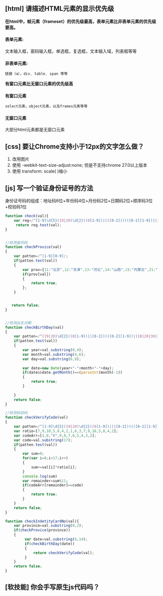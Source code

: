 ## [html] 请描述HTML元素的显示优先级
**在html中，帧元素（frameset）的优先级最高，表单元素比非表单元素的优先级要高。**

#### 表单元素:
文本输入框，密码输入框，单选框，复选框，文本输入域，列表框等等

#### 非表单元素:
```css
链接（a），div, table, span 等等
```

**有窗口元素比无窗口元素的优先级高**
#### 有窗口元素

```css
select元素，object元素，以及frames元素等等
```

#### 无窗口元素

大部分html元素都是无窗口元素

## [css] 要让Chrome支持小于12px的文字怎么做？

1. 改用图片
2. 使用 -webkit-text-size-adjust:none; 但是不支持chrome 27.0以上版本
3. 使用 transform: scale( )缩小


## [js] 写一个验证身份证号的方法

身份证号码的组成：地址码6位+年份码4位+月份码2位+日期码2位+顺序码3位+校验码1位
```js
function check(val){
    var reg=/^[1-9]\d{5}(19|20)\d{2}((0[1-9])|(1[0-2]))(([0-2][1-9])|(10|20|30|31))\d{3}[0-9Xx]$/;
     return reg.test(val);
}
```

```js

```

```js
//检测省份码
function checkProvice(val)
{
    var patten=/^[1-9][0-9]/;
    if(patten.test(val))
    {
        var prov={11:"北京",12:"天津",13:"河北",14:"山西",15:"内蒙古",21:"辽宁",22:"吉林",23:"黑龙江",31:"上海",32:"江苏",33:"浙江",34:"安徽",35:"福建",36:"江西",37:"山东",41:"河南",42:"湖北",43:"湖南",44:"广东",45:"广西",46:"海南",51:"四川",52:"贵州",53:"云南",54:"西藏",50:"重庆",61:"陕西",62:"甘肃",63:"青海",64:"宁夏",65:"新疆",81:"香港",82:"澳门",83:"台湾"};
        if(prov[val])
        {
            return true;
        };
    }


   return false;
}


//检测出生日期
function checkBirthDay(val)
{
    var patten=/^(19|20)\d{2}((0[1-9])|1[0-2])(([0-2][1-9])|(10|20|30|31))/;
    if(patten.test(val))
    {
        var year=val.substring(0,4);
        var month=val.substring(4,6);
        var day=val.substring(6,8);
         
        var date=new Date(year+"-"+month+"-"+day);
        if(date&&date.getMonth()==(parseInt(month)-1))
        {
            return true;
        }
 
    }
    return false;
}

//检测校验码
function checkVerifyCode(val)
{
    var patten=/^[1-9]\d{5}(19|20)\d{2}((0[1-9])|(1[0-2]))(([0-2][1-9])|(10|20|30|31))\d{3}[0-9X]$/;
    var ratio=[7,9,10,5,8,4,2,1,6,3,7,9,10,5,8,4,2];
    var codeArr=[1,0,"X",9,8,7,6,5,4,3,2];
    var code=val.substring(17);
    if(patten.test(val))
    {
        var sum=0;
        for(var i=0;i<17;i++)
        {
            sum+=val[i]*ratio[i];
        }
        console.log(sum)
        var remainder=sum%11;
        if(codeArr[remainder]==code)
        {
            return true;
        }
    }
    return false;
}

function checkIndetityCardNo(val){
    var province=val.substring(0,2);
    if(checkProvice(province))
    {
         var date=val.substring(6,14);
         if(checkBirthDay(date))
         { 
             return checkVerifyCode(val);
         }
    }
    return false;
}
```

## [软技能] 你会手写原生js代码吗？